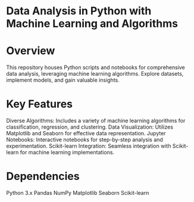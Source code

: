 # Data Analysis in Python with Machine Learning and Algorithms

# Overview
This repository houses Python scripts and notebooks for comprehensive data analysis, leveraging machine learning algorithms. Explore datasets, implement models, and gain valuable insights.

# Key Features
Diverse Algorithms: Includes a variety of machine learning algorithms for classification, regression, and clustering.
Data Visualization: Utilizes Matplotlib and Seaborn for effective data representation.
Jupyter Notebooks: Interactive notebooks for step-by-step analysis and experimentation.
Scikit-learn Integration: Seamless integration with Scikit-learn for machine learning implementations.

# Dependencies
Python 3.x
Pandas
NumPy
Matplotlib
Seaborn
Scikit-learn
